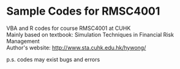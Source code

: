 Sample Codes for RMSC4001
========
VBA and R codes for course RMSC4001 at CUHK  
Mainly based on textbook: Simulation Techniques in Financial Risk Management  
Author's website: http://www.sta.cuhk.edu.hk/hywong/

p.s. codes may exist bugs and errors
